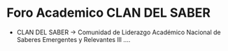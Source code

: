 # Foro Academico CLAN DEL SABER
* CLAN DEL SABER -> Comunidad de Liderazgo Académico Nacional de Saberes Emergentes y Relevantes lll
....
